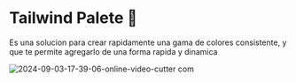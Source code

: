 # Tailwind Palete 🎨

Es una solucion para crear rapidamente una gama de colores consistente, y que te permite agregarlo de una forma rapida y dinamica

![2024-09-03-17-39-06-_online-video-cutter com_](https://github.com/user-attachments/assets/08f8cb7a-afe6-4d00-99f5-4c65e5611c56)
